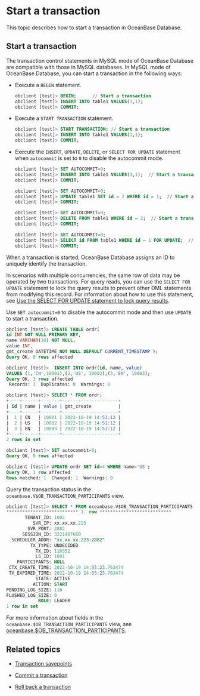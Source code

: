 # Start a transaction

This topic describes how to start a transaction in OceanBase Database. 

## Start a transaction

The transaction control statements in MySQL mode of OceanBase Database are compatible with those in MySQL databases. In MySQL mode of OceanBase Database, you can start a transaction in the following ways:

* Execute a `BEGIN` statement.

   ```sql
   obclient [test]> BEGIN;      // Start a transaction
   obclient [test]> INSERT INTO table1 VALUES(1,1);  
   obclient [test]> COMMIT;
   ```

* Execute a `START TRANSACTION` statement.

   ```sql
   obclient [test]> START TRANSACTION; // Start a transaction
   obclient [test]> INSERT INTO table1 VALUES(1,1);  
   obclient [test]> COMMIT;
   ```

* Execute the `INSERT`, `UPDATE`, `DELETE`, or `SELECT FOR UPDATE` statement when `autocommit` is set to `0` to disable the autocommit mode. 

   ```sql
   obclient [test]> SET AUTOCOMMIT=0;
   obclient [test]> INSERT INTO table1 VALUES(1,1);  // Start a transaction
   obclient [test]> COMMIT;

   obclient [test]> SET AUTOCOMMIT=0;
   obclient [test]> UPDATE table1 SET id = 2 WHERE id = 1;  // Start a transaction
   obclient [test]> COMMIT;

   obclient [test]> SET AUTOCOMMIT=0;
   obclient [test]> DELETE FROM table1 WHERE id = 2;  // Start a transaction
   obclient [test]> COMMIT;

   obclient [test]> SET AUTOCOMMIT=0;
   obclient [test]> SELECT id FROM table1 WHERE id = 1 FOR UPDATE;  // Start a transaction
   obclient [test]> COMMIT;
   ```

When a transaction is started, OceanBase Database assigns an ID to uniquely identify the transaction. 

In scenarios with multiple concurrencies, the same row of data may be operated by two transactions. For query reads, you can use the `SELECT FOR UPDATE` statement to lock the query results to prevent other DML statements from modifying this record. For information about how to use this statement, see [Use the SELECT FOR UPDATE statement to lock query results](../../4.query/9.use-operators-and-functions-in-queries/10.lock-query-results-select-for-update.md). 

Use `SET autocommit=0` to disable the autocommit mode and then use `UPDATE` to start a transaction. 

```sql
obclient [test]> CREATE TABLE ordr(
id INT NOT NULL PRIMARY KEY,
name VARCHAR(10) NOT NULL,
value INT,
gmt_create DATETIME NOT NULL DEFAULT CURRENT_TIMESTAMP );
Query OK, 0 rows affected

obclient [test]>  INSERT INTO ordr(id, name, value)
VALUES (1,'CN',10001),(2,'US', 10002),(3,'EN', 10003);
Query OK, 3 rows affected
 Records: 3  Duplicates: 0  Warnings: 0

obclient [test]> SELECT * FROM ordr;
+----+------+-------+---------------------+
| id | name | value | gmt_create          |
+----+------+-------+---------------------+
|  1 | CN   | 10001 | 2022-10-19 14:51:12 |
|  2 | US   | 10002 | 2022-10-19 14:51:12 |
|  3 | EN   | 10003 | 2022-10-19 14:51:12 |
+----+------+-------+---------------------+
2 rows in set

obclient [test]> SET autocommit=0;
Query OK, 0 rows affected

obclient [test]> UPDATE ordr SET id=4 WHERE name='US';
Query OK, 1 row affected
Rows matched: 1  Changed: 1  Warnings: 0
```

Query the transaction status in the `oceanbase.V$OB_TRANSACTION_PARTICIPANTS` view. 

```sql
obclient [test]> SELECT * FROM oceanbase.V$OB_TRANSACTION_PARTICIPANTS;
*************************** 1. row ***************************
       TENANT_ID: 1002
          SVR_IP: xx.xx.xx.223
        SVR_PORT: 2882
      SESSION_ID: 3221487660
  SCHEDULER_ADDR: "xx.xx.xx.223:2882"
         TX_TYPE: UNDECIDED
           TX_ID: 110352
           LS_ID: 1001
    PARTICIPANTS: NULL
 CTX_CREATE_TIME: 2022-10-19 14:55:23.763474
 TX_EXPIRED_TIME: 2022-10-19 14:55:23.763474
           STATE: ACTIVE
          ACTION: START
PENDING_LOG_SIZE: 116
FLUSHED_LOG_SIZE: 0
            ROLE: LEADER
1 row in set
```

For more information about fields in the `oceanbase.$OB_TRANSACTION_PARTICIPANTS` view, see [oceanbase.$OB_TRANSACTION_PARTICIPANTS](../../7.reference/2.manage-guide/8.system-reference/4.system-view-for-mysql/3.performance-view-5/54.v-ob_transaction_participants.md). 

## Related topics

* [Transaction savepoints](3.transaction-savepoints-of-mysql/1.mark-a-savepoint.md)

* [Commit a transaction](4.submit-transaction.md)

* [Roll back a transaction](5.roll-back-transactions.md)
